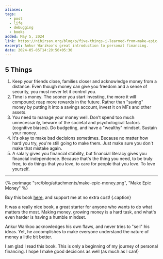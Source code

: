 ```yaml
---
aliases: 
tags:
  - post
  - life
  - debugging
  - books
added: May 5, 2024
link: https://nibirsan.org/blog/p/five-things-i-learned-from-make-epic-money
excerpt: Ankur Warikoo's great introduction to personal financing.
date: 2024-05-05T14:20:56+05:30
---
```

## 5 Things
1. Keep your friends close, families closer and acknowledge money from a distance. Even though money can give you freedom and a sense of security, you must never let it control you. 
2. Time is money. The sooner you start investing, the more it will compound; reap more rewards in the future. Rather than "saving" money by putting it into a savings account, invest it on MFs and other assets.
3. You need to manage your money well. Don't spend too much unnecessarily, beware of the societal and psychological factors (cognitive biases). Do budgeting, and have a "wealthy" mindset. Sustain your money.
4. It's okay to make bad decisions sometimes. Because no matter how hard you try, you're still going to make them. Just make sure you don't make that mistake again. 
5. A salary gives you financial stability, but financial literacy gives you financial independence. Because that's the thing you need, to be truly free, to do things that you love, to care for people that you love. To love yourself.

---

{% porimage "src/blog/attachments/make-epic-money.png", "Make Epic Money" %}

Buy this book [here](https://amzn.to/44xC78P), and support me at no extra cost! {.caption}


It was a really nice book, a great starter for anyone who wants to do what matters the most. Making money, growing money is a hard task, and what's even harder is having a humble mindset.

Ankur Warikoo acknowledges his own flaws, and never tries to "sell" his ideas. Yet, he accomplishes to make everyone understand the nature of money a little bit better.

I am glad I read this book. This is only a beginning of my journey of personal financing. I hope I make good decisions as well (as much as I can!)

